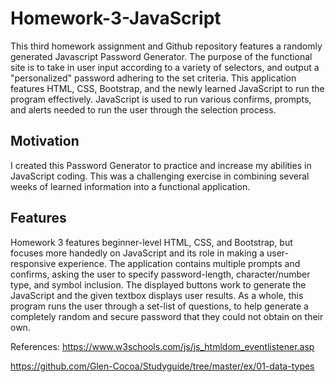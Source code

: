 # Homework-3-JavaScript

This third homework assignment and Github repository features a randomly generated Javascript Password Generator. The purpose of the functional site is to take in user input according to a variety of selectors, and output a "personalized" password adhering to the set criteria. This application features HTML, CSS, Bootstrap, and the newly learned JavaScript to run the program effectively. JavaScript is used to run various confirms, prompts, and alerts needed to run the user through the selection process.

## Motivation
I created this Password Generator to practice and increase my abilities in JavaScript coding. This was a challenging exercise in combining several weeks of learned information into a functional application.

## Features
Homework 3 features beginner-level HTML, CSS, and Bootstrap, but focuses more handedly on JavaScript and its role in making a user-responsive experience. The application contains multiple prompts and confirms, asking the user to specify password-length, character/number type, and symbol inclusion. The displayed buttons work to generate the JavaScript and the given textbox displays user results. As a whole, this program runs the user through a set-list of questions, to help generate a completely random and secure password that they could not obtain on their own.


References:
https://www.w3schools.com/js/js_htmldom_eventlistener.asp

https://github.com/Glen-Cocoa/Studyguide/tree/master/ex/01-data-types